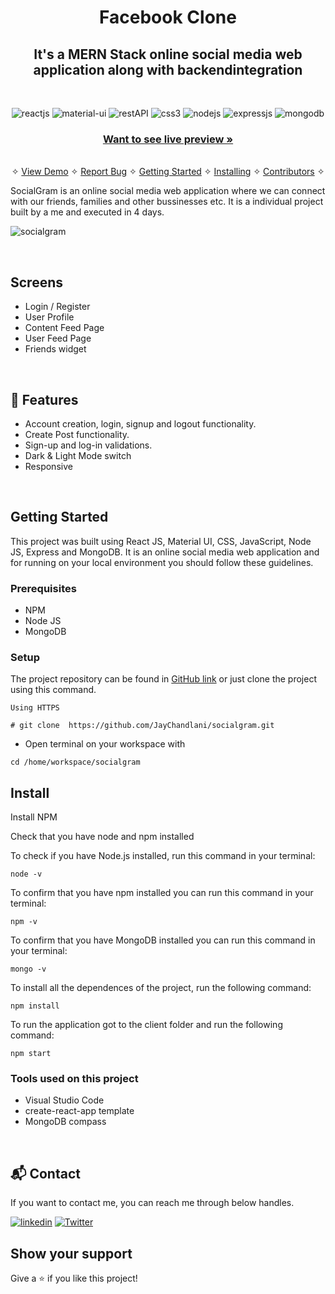<h1 align="center">Facebook Clone</h1> 

<h2 align="center">It's a MERN Stack online social media web application along with backendintegration</h2>

<br />
<p align="center">
    <img src="https://img.shields.io/badge/React-20232A?style=for-the-badge&logo=react&logoColor=61DAFB" alt="reactjs" />
    <img src="https://img.shields.io/badge/material%20UI-3bc7bd?style=for-the-badge&logo=materialui&logoColor=white" alt="material-ui"/>
    <img src="https://img.shields.io/badge/Rest_API-02303A?style=for-the-badge&logo=react-router&logoColor=white" alt="restAPI"/>
    <img src="https://img.shields.io/badge/CSS3-1572B6?style=for-the-badge&logo=css3&logoColor=white" alt="css3"/>   
    <img src="https://img.shields.io/badge/Node.js-339933?style=for-the-badge&logo=nodedotjs&logoColor=white" alt="nodejs" />
    <img src="https://img.shields.io/badge/Express.js-000000?style=for-the-badge&logo=express&logoColor=white" alt="expressjs"/>
    <img src="https://img.shields.io/badge/MongoDB-4EA94B?style=for-the-badge&logo=mongodb&logoColor=white" alt="mongodb"/>
</p>

<h3 align="center"><a href="https://socialgram-client.vercel.app/"><strong>Want to see live preview »</strong></a></h3>

<p align="center"> 
    <br />&#10023;
    <a href="#Demo">View Demo</a>   &#10023;  
    <a href="https://github.com/JayChandlani/socialgram/issues">Report Bug</a>    &#10023;
    <a href="#Getting-Started">Getting Started</a> &#10023; <a href="#Install">Installing</a> &#10023;    
    <a href="#Contributors">Contributors</a> &#10023;
  </p>
  
   SocialGram is an online social media web application where we can connect with our friends, families and other bussinesses etc. It is a individual project built by a me and executed in 4 days.
  
 
  
  ![socialgram](https://user-images.githubusercontent.com/107925230/216083290-d9811045-9490-4be4-8051-38a2b1fcefbc.png)
  
  <br />
  
  ## Screens 
   - Login / Register
   - User Profile
   - Content Feed Page
   - User Feed Page
   - Friends widget

<br />


## 🚀 Features
- Account creation, login, signup and logout functionality.
- Create Post functionality.
- Sign-up and log-in validations.
- Dark & Light Mode switch
- Responsive
<br />



## Getting Started

This project was built using React JS, Material UI, CSS, JavaScript, Node JS, Express and MongoDB. It is an online social media web application and for running on your local environment you should follow these guidelines.


### Prerequisites

- NPM 
- Node JS
- MongoDB

### Setup


The project repository can be found in [GitHub link](https://github.com/JayChandlani/socialgram) or just clone the project using this command. 


```
Using HTTPS

# git clone  https://github.com/JayChandlani/socialgram.git
```

+ Open terminal on your workspace with

```
cd /home/workspace/socialgram
```


## Install

Install NPM

Check that you have node and npm installed

To check if you have Node.js installed, run this command in your terminal:


```
node -v
```

To confirm that you have npm installed you can run this command in your terminal:


```
npm -v
```

To confirm that you have MongoDB installed you can run this command in your terminal:


```
mongo -v
```


To install all the dependences of the project, run the following command:


```
npm install
```


To run the application got to the client folder and run the following command:

```
npm start
```


### Tools used on this project

- Visual Studio Code
- create-react-app template
- MongoDB compass

<br/>


<h2>📬 Contact</h2>

If you want to contact me, you can reach me through below handles.

[![linkedin](https://img.shields.io/badge/Jay_Chandlani-0077B5?style=for-the-badge&logo=linkedin&logoColor=white)](https://www.linkedin.com/in/m-sehrawat/)
[![Twitter](https://img.shields.io/badge/Jay_Chandlani-20232A?style=for-the-badge&logo=Github&logoColor=white)](https://github.com/m-sehrawat/)


## Show your support

Give a ⭐️ if you like this project!
